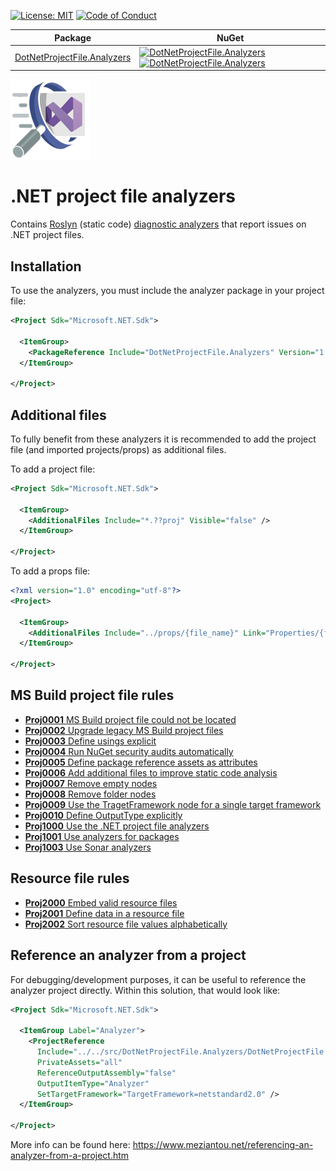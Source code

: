 [![License: MIT](https://img.shields.io/badge/License-MIT-blue.svg)](https://github.com/Corniel/dotnet-project-files-analyzers/blob/main/LICENSE.md)
[![Code of Conduct](https://img.shields.io/badge/%E2%9D%A4-code%20of%20conduct-blue.svg?style=flat)](https://github.com/Corniel/dotnet-project-files-analyzers/blob/main/CODE_OF_CONDUCT.md)

| Package | NuGet |
|---------|-------|
| [DotNetProjectFile.Analyzers](https://www.nuget.org/packages/DotNetProjectFile.Analyzers/) | [![DotNetProjectFile.Analyzers](https://img.shields.io/nuget/v/DotNetProjectFile.Analyzers?style=flat-square&label=version)![DotNetProjectFile.Analyzers](https://img.shields.io/nuget/dt/DotNetProjectFile.Analyzers?style=flat-square)](https://www.nuget.org/packages/DotNetProjectFile.Analyzers/) |

![.NET project file analyzers logo](design/logo_128x128.png)
# .NET project file analyzers
Contains [Roslyn](https://docs.microsoft.com/en-us/dotnet/csharp/roslyn-sdk/)
(static code) [diagnostic analyzers](https://docs.microsoft.com/en-us/dotnet/api/microsoft.codeanalysis.diagnostics.diagnosticanalyzer)
that report issues on .NET project files.

## Installation
To use the analyzers, you must include the analyzer package in your project file:
``` XML
<Project Sdk="Microsoft.NET.Sdk">

  <ItemGroup>
    <PackageReference Include="DotNetProjectFile.Analyzers" Version="1.*" PrivateAssets="all" IncludeAssets="runtime; build; native; contentfiles; analyzers; buildtransitive" />
  </ItemGroup>

</Project>
```

## Additional files
To fully benefit from these analyzers it is recommended to add the project file
(and imported projects/props) as additional files.

To add a project file:

``` XML
<Project Sdk="Microsoft.NET.Sdk">

  <ItemGroup>
    <AdditionalFiles Include="*.??proj" Visible="false" />
  </ItemGroup>

</Project>
```

To add a props file:

``` XML
<?xml version="1.0" encoding="utf-8"?>
<Project>

  <ItemGroup>
    <AdditionalFiles Include="../props/{file_name}" Link="Properties/{file_name}" />
  </ItemGroup>

</Project>
```

## MS Build project file rules
* [**Proj0001** MS Build project file could not be located](rules/Proj0001.md)
* [**Proj0002** Upgrade legacy MS Build project files](rules/Proj0002.md)
* [**Proj0003** Define usings explicit](rules/Proj0003.md)
* [**Proj0004** Run NuGet security audits automatically](rules/Proj0004.md)
* [**Proj0005** Define package reference assets as attributes](rules/Proj0005.md)
* [**Proj0006** Add additional files to improve static code analysis](rules/Proj0006.md)
* [**Proj0007** Remove empty nodes](rules/Proj0007.md)
* [**Proj0008** Remove folder nodes](rules/Proj0008.md)
* [**Proj0009** Use the TragetFramework node for a single target framework](rules/Proj0009.md)
* [**Proj0010** Define OutputType explicitly](rules/Proj0010.md)
* [**Proj1000** Use the .NET project file analyzers](rules/Proj1000.md)
* [**Proj1001** Use analyzers for packages](rules/Proj1001.md)
* [**Proj1003** Use Sonar analyzers](rules/Proj1003.md)

## Resource file rules
* [**Proj2000** Embed valid resource files](rules/Proj2000.md)
* [**Proj2001** Define data in a resource file](rules/Proj2001.md)
* [**Proj2002** Sort resource file values alphabetically](rules/Proj2002.md)

## Reference an analyzer from a project
For debugging/development purposes, it can be useful to reference the analyzer
project directly. Within this solution, that would look like:

``` XML
<Project Sdk="Microsoft.NET.Sdk">

  <ItemGroup Label="Analyzer">
    <ProjectReference
      Include="../../src/DotNetProjectFile.Analyzers/DotNetProjectFile.Analyzers.csproj"
      PrivateAssets="all"
      ReferenceOutputAssembly="false"
      OutputItemType="Analyzer"
      SetTargetFramework="TargetFramework=netstandard2.0" />
  </ItemGroup>

</Project>
```

More info can be found here: https://www.meziantou.net/referencing-an-analyzer-from-a-project.htm
